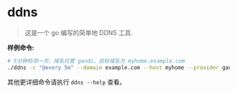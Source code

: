 # ddns

> 这是一个 go 编写的简单地 DDNS 工具.

**样例命令:**

``` sh
# 5分钟检测一次，域名托管 gandi，目标域名为 myhome.example.com
./ddns -c "@every 5m" --domain example.com --host myhome --provider gandi --gandi-key gbsdjkfs34u548u64
```

其他更详细命令请执行 `ddns --help` 查看。
